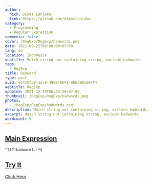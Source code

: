 ```yaml
---
author:
  nick: Dimas Lanjaka
  link: https://github.com/dimaslanjaka
category:
  - Programming
  - Regular Expression
comments: false
cover: /RegExp/RegExp/badwords.png
date: 2021-09-22T00:00:00+07:00
lang: en
location: Indonesia
subtitle: Match string not containing string, exclude badwords
tags:
  - RegExp
title: Badword
type: post
uuid: e14cbf39-1ac8-4888-8b41-9b6d9b1ad4f4
webtitle: RegExp
updated: 2021-12-19T06:33:56+07:00
thumbnail: /RegExp/RegExp/badwords.png
photos:
  - /RegExp/RegExp/badwords.png
description: Match string not containing string, exclude badwords
excerpt: Match string not containing string, exclude badwords
wordcount: 9
---
```



<h2 id="main-expression" tabindex="-1"><a class="header-anchor" href="#main-expression">Main Expression</a></h2>
<pre><code id="regexp-main" class="language-regexp">^((?!badword).)*$
</code></pre>
<h2 id="try-it" tabindex="-1"><a class="header-anchor" href="#try-it">Try It</a></h2>
<p><a href="//webmanajemen.com/page/safelink.html?url=aHR0cHM6Ly93d3cucmVnZXh0ZXN0ZXIuY29tLzE1" target="_blank" rel="nofollow noopener">Click Here</a></p>

